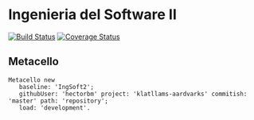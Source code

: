 # Ingenieria del Software II 
[![Build Status](https://travis-ci.org/hectorbm/klatllams-aardvarks.svg?branch=master)](https://travis-ci.org/hectorbm/klatllams-aardvarks)
[![Coverage Status](https://coveralls.io/repos/github/hectorbm/klatllams-aardvarks/badge.svg)](https://coveralls.io/github/hectorbm/klatllams-aardvarks)

## Metacello

```smalltalk
Metacello new
   baseline: 'IngSoft2';
   githubUser: 'hectorbm' project: 'klatllams-aardvarks' commitish: 'master' path: 'repository';
   load: 'development'.
```
